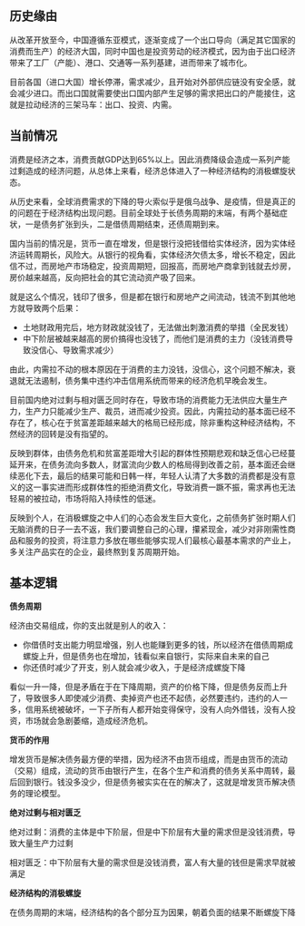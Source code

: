 ## 历史缘由

从改革开放至今，中国遵循东亚模式，逐渐变成了一个出口导向（满足其它国家的消费而生产）的经济大国，同时中国也是投资劳动的经济模式，因为由于出口经济带来了工厂（产能）、港口、交通等一系列基建，进而带来了城市化。

目前各国（进口大国）增长停滞，需求减少，且开始对外部供应链没有安全感，就会减少进口。而出口国就需要使出口国内部产生足够的需求把出口的产能接住，这就是拉动经济的三架马车：出口、投资、内需。

## 当前情况

消费是经济之本，消费贡献GDP达到65%以上。因此消费降级会造成一系列产能过剩造成的经济问题，从总体上来看，经济总体进入了一种经济结构的消极螺旋状态。

从历史来看，全球消费需求的下降的导火索似乎是俄乌战争、是疫情，但是真正的的问题在于经济结构出现问题。目前全球处于长债务周期的末端，有两个基础症状，一是债务扩张到头，二是借债周期结束，还债周期到来。

国内当前的情况是，货币一直在增发，但是银行没把钱借给实体经济，因为实体经济运转周期长，风险大。从银行的视角看，实体经济欠债太多，增长不稳定，因此信不过，而房地产市场稳定，投资周期短，回报高，而房地产商拿到钱就去炒房，房价越来越高，反向把社会的其它流动资产吸了回来。

就是这么个情况，钱印了很多，但是都在银行和房地产之间流动，钱流不到其他地方就导致两个后果：

* 土地财政用完后，地方财政就没钱了，无法做出刺激消费的举措（全民发钱）
* 中下阶层被越来越高的房价搞得也没钱了，而他们是消费的主力（没钱消费导致没信心、导致需求减少）

由此，内需拉不动的根本原因在于消费的主力没钱，没信心，这个问题不解决，衰退就无法遏制，债务集中违约冲击信用系统而带来的经济危机早晚会发生。

目前国内绝对过剩与相对匮乏同时存在，导致市场的消费能力无法供应大量生产力，生产力只能减少生产、裁员，进而减少投资。因此，内需拉动的基本面已经不存在了，核心在于贫富差距越来越大的格局已经形成，除非重构这种经济结构，不然经济的回转是没有指望的。

反映到群体，由债务危机和贫富差距增大引起的群体性预期悲观和缺乏信心已经蔓延开来，在债务流向多数人，财富流向少数人的格局得到改善之前，基本面还会继续恶化下去，最后的结果可能和日韩一样，年轻人认清了大多数的消费都是没有意义的这一事实进而形成群体性的拒绝消费文化，导致消费一蹶不振，需求再也无法轻易的被拉动，市场将陷入持续性的低迷。

反映到个人，在消极螺旋之中人们的心态会发生巨大变化，之前债务扩张时期人们无脑消费的日子一去不返，我们要调整自己的心理，攥紧现金，减少对非刚需性商品和服务的投资，将注意力多放在哪些能够实现人们最核心最基本需求的产业上，多关注产品实在的企业，最终熬到复苏周期开始。

## 基本逻辑

**债务周期**

经济由交易组成，你的支出就是别人的收入：

* 你借债时支出能力明显增强，别人也能赚到更多的钱，所以经济在借债周期成螺旋上升，但是债务也在增加，钱看似来自银行，实际来自未来的自己
* 你还债时减少了开支，别人就会减少收入，于是经济成螺旋下降

看似一升一降，但是矛盾在于在下降周期，资产的价格下降，但是债务反而上升了，导致很多人即使减少消费、卖掉资产也还不起债，必然要违约，违约的人一多，信用系统被破坏，一下子所有人都开始变得保守，没有人向外借钱，没有人投资，市场就会急剧萎缩，造成经济危机。

**货币的作用**

增发货币是解决债务最方便的举措，因为经济不由货币组成，而是由货币的流动（交易）组成，流动的货币由银行产生，在各个生产和消费的债务关系中周转，最后回到银行。钱没多没少，但是债务被实实在在的解决了，这就是增发货币解决债务的理论模型。

**绝对过剩与相对匮乏**

绝对过剩：消费的主体是中下阶层，但是中下阶层有大量的需求但是没钱消费，导致大量生产力过剩

相对匮乏：中下阶层有大量的需求但是没钱消费，富人有大量的钱但是需求早就被满足

**经济结构的消极螺旋**

在债务周期的末端，经济结构的各个部分互为因果，朝着负面的结果不断螺旋下降

